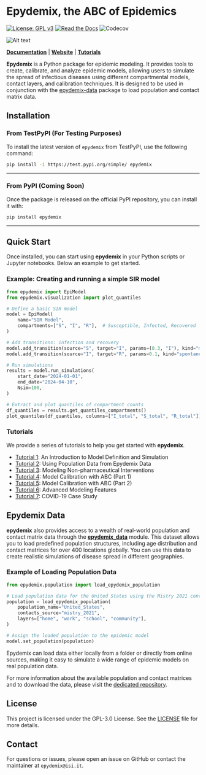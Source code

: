# Epydemix, the ABC of Epidemics
[![License: GPL v3](https://img.shields.io/badge/License-GPLv3-blue.svg)](https://www.gnu.org/licenses/gpl-3.0)
[![Read the Docs](https://readthedocs.org/projects/epydemix/badge/?version=latest)](https://epydemix.readthedocs.io/en/latest/?badge=latest)
![Codecov](https://codecov.io/gh/epistorm/epydemix/branch/main/graph/badge.svg)

![Alt text](https://cdn.prod.website-files.com/67bde9057c9d78157874e100/67c1d1122127f0a9ce202197_epydemix-logo-p-500.png)


**[Documentation](https://epydemix.readthedocs.io/en/latest/)** | **[Website](https://epydemix.webflow.io/)** | **[Tutorials](https://github.com/epistorm/epydemix/tree/main/tutorials)**

**Epydemix** is a Python package for epidemic modeling. It provides tools to create, calibrate, and analyze epidemic models, allowing users to simulate the spread of infectious diseases using different compartmental models, contact layers, and calibration techniques. It is designed to be used in conjunction with the [epydemix-data](https://github.com/epistorm/epydemix-data/) package to load population and contact matrix data.


## Installation

### From TestPyPI (For Testing Purposes)

To install the latest version of `epydemix` from TestPyPI, use the following command:

```bash
pip install -i https://test.pypi.org/simple/ epydemix
```

---

### From PyPI (Coming Soon)

Once the package is released on the official PyPI repository, you can install it with:

```bash
pip install epydemix
```

---


## Quick Start

Once installed, you can start using **epydemix** in your Python scripts or Jupyter notebooks. Below an example to get started.

### Example: Creating and running a simple SIR model

```python
from epydemix import EpiModel
from epydemix.visualization import plot_quantiles

# Define a basic SIR model
model = EpiModel(
    name="SIR Model",
    compartments=["S", "I", "R"],  # Susceptible, Infected, Recovered
)

# Add transitions: infection and recovery
model.add_transition(source="S", target="I", params=(0.3, "I"), kind="mediated")
model.add_transition(source="I", target="R", params=0.1, kind="spontaneous")

# Run simulations
results = model.run_simulations(
    start_date="2024-01-01",
    end_date="2024-04-10",
    Nsim=100,
)

# Extract and plot quantiles of compartment counts
df_quantiles = results.get_quantiles_compartments()
plot_quantiles(df_quantiles, columns=["I_total", "S_total", "R_total"])
```

### Tutorials
We provide a series of tutorials to help you get started with **epydemix**.

- [Tutorial 1](https://github.com/epistorm/epydemix/blob/main/tutorials/1_Model_Definition_and_Simulation.ipynb): An Introduction to Model Definition and Simulation
- [Tutorial 2](https://github.com/epistorm/epydemix/blob/main/tutorials/2_Modeling_with_Population_Data.ipynb): Using Population Data from Epydemix Data
- [Tutorial 3](https://github.com/epistorm/epydemix/blob/main/tutorials/3_Modeling_Interventions.ipynb): Modeling Non-pharmaceutical Interventions
- [Tutorial 4](https://github.com/epistorm/epydemix/blob/main/tutorials/4_Model_Calibration_part1.ipynb): Model Calibration with ABC (Part 1)
- [Tutorial 5](https://github.com/epistorm/epydemix/blob/main/tutorials/5_Model_Calibration_part2.ipynb): Model Calibration with ABC (Part 2)
- [Tutorial 6](https://github.com/epistorm/epydemix/blob/main/tutorials/6_Advanced_Modeling_Features.ipynb): Advanced Modeling Features
- [Tutorial 7](https://github.com/epistorm/epydemix/blob/main/tutorials/7_Covid-19_Example.ipynb): COVID-19 Case Study


## Epydemix Data

**epydemix** also provides access to a wealth of real-world population and contact matrix data through the [**epydemix_data**](https://github.com/epistorm/epydemix-data/) module. This dataset allows you to load predefined population structures, including age distribution and contact matrices for over 400 locations globally. You can use this data to create realistic simulations of disease spread in different geographies.

### Example of Loading Population Data

```python
from epydemix.population import load_epydemix_population

# Load population data for the United States using the Mistry 2021 contact matrix
population = load_epydemix_population(
    population_name="United_States",
    contacts_source="mistry_2021",
    layers=["home", "work", "school", "community"],
)

# Assign the loaded population to the epidemic model
model.set_population(population)
```

Epydemix can load data either locally from a folder or directly from online sources, making it easy to simulate a wide range of epidemic models on real population data.

For more information about the available population and contact matrices and to download the data, please visit the [dedicated repository](https://github.com/epistorm/epydemix-data/).



## License

This project is licensed under the GPL-3.0 License. See the [LICENSE](LICENSE) file for more details.

## Contact

For questions or issues, please open an issue on GitHub or contact the maintainer at `epydemix@isi.it`.
